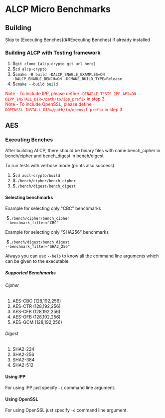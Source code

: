 # ALCP Micro Benchmarks

## Building

Skip to [Executing Benches](##Executing Benches) if already installed

### Building ALCP with Testing framework

1. $<code>git clone [alcp-crypto git url here]</code>
2. $<code>cd alcp-crypto</code>
3. $<code>cmake -B build -DALCP_ENABLE_EXAMPLES=ON -DALCP_ENABLE_BENCH=ON  -DCMAKE_BUILD_TYPE=Release</code>
4. $<code>cmake --build build</code>

<font color="red">Note - To include IPP, please define <code>-DENABLE_TESTS_IPP_API=ON -DIPP_INSTALL_DIR=/path/to/ipp_prefix</code> in step 3.</font><br>
<font color="red"> Note - To include OpenSSL, please define <code>-DOPENSSL_INSTALL_DIR=/path/to/openssl_prefix</code> in step 3.</font>

## AES

### Executing Benches

After building ALCP, there should be binary files with name bench_cipher in bench/cipher and bench_digest in bench/digest

To run tests with verbose mode (prints also success)

1. $<code>cd aocl-crypto/build</code>
2. $<code>./bench/cipher/bench_cipher</code>
3. $<code>./bench/digest/bench_digest</code>

#### Selecting benchmarks

Example for selecting only "CBC" benchmarks

​	 $<code>./bench/cipher/bench_cipher --benchmark_filter="CBC"</code>

Example for selecting only "SHA256" benchmarks

​	$<code>./bench/digest/bench_digest --benchmark_filter="SHA2_256"</code>

Always you can use <code>--help</code> to know all the command line arguments which can be given to the executable.

##### Supported Benchmarks

###### Cipher

1. AES-CBC (128,192,256)
2. AES-CTR (128,192,256)
3. AES-CFB (128,192,256)
4. AES-OFB (128,192,256)
5. AES-GCM (128,192,256)

###### Digest

1. SHA2-224
2. SHA2-256
3. SHA2-384
4. SHA2-512

#### Using IPP

For using IPP just specify <code>-i</code> command line argument.

#### Using OpenSSL

For using OpenSSL just specify <code>-o</code> command line argument.

